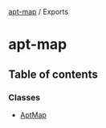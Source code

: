 [apt-map](README.md) / Exports

# apt-map

## Table of contents

### Classes

- [AptMap](classes/AptMap.md)
